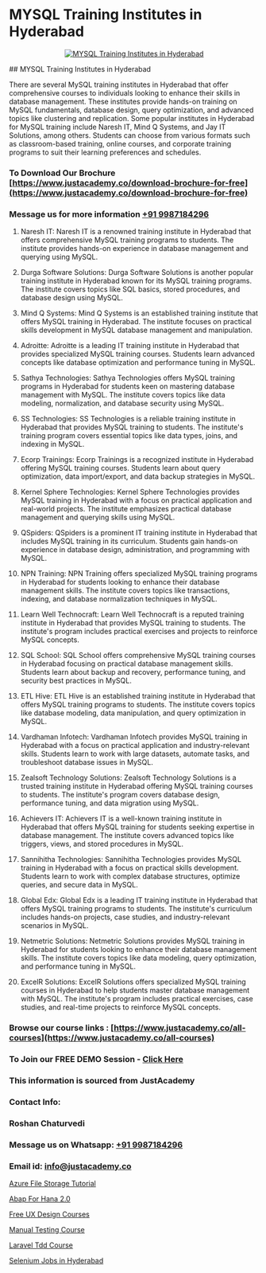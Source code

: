 # MYSQL Training Institutes in Hyderabad

<p align="center">
  <a href="https://justacademy.co/course-detail/mysql-training">
    <img src="https://justacademy.co/storage2/course_image/1709880865_course_image.webp" alt="MYSQL Training Institutes in Hyderabad">
  </a>
</p>
## MYSQL Training Institutes in Hyderabad

There are several MySQL training institutes in Hyderabad that offer comprehensive courses to individuals looking to enhance their skills in database management. These institutes provide hands-on training on MySQL fundamentals, database design, query optimization, and advanced topics like clustering and replication. Some popular institutes in Hyderabad for MySQL training include Naresh IT, Mind Q Systems, and Jay IT Solutions, among others. Students can choose from various formats such as classroom-based training, online courses, and corporate training programs to suit their learning preferences and schedules.
### To Download Our Brochure [https://www.justacademy.co/download-brochure-for-free](https://www.justacademy.co/download-brochure-for-free)
### Message us for more information [+91 9987184296](https://api.whatsapp.com/send?phone=919987184296)
1) Naresh IT: Naresh IT is a renowned training institute in Hyderabad that offers comprehensive MySQL training programs to students. The institute provides hands-on experience in database management and querying using MySQL.

2) Durga Software Solutions: Durga Software Solutions is another popular training institute in Hyderabad known for its MySQL training programs. The institute covers topics like SQL basics, stored procedures, and database design using MySQL.

3) Mind Q Systems: Mind Q Systems is an established training institute that offers MySQL training in Hyderabad. The institute focuses on practical skills development in MySQL database management and manipulation.

4) Adroitte: Adroitte is a leading IT training institute in Hyderabad that provides specialized MySQL training courses. Students learn advanced concepts like database optimization and performance tuning in MySQL.

5) Sathya Technologies: Sathya Technologies offers MySQL training programs in Hyderabad for students keen on mastering database management with MySQL. The institute covers topics like data modeling, normalization, and database security using MySQL.

6) SS Technologies: SS Technologies is a reliable training institute in Hyderabad that provides MySQL training to students. The institute's training program covers essential topics like data types, joins, and indexing in MySQL.

7) Ecorp Trainings: Ecorp Trainings is a recognized institute in Hyderabad offering MySQL training courses. Students learn about query optimization, data import/export, and data backup strategies in MySQL.

8) Kernel Sphere Technologies: Kernel Sphere Technologies provides MySQL training in Hyderabad with a focus on practical application and real-world projects. The institute emphasizes practical database management and querying skills using MySQL.

9) QSpiders: QSpiders is a prominent IT training institute in Hyderabad that includes MySQL training in its curriculum. Students gain hands-on experience in database design, administration, and programming with MySQL.

10) NPN Training: NPN Training offers specialized MySQL training programs in Hyderabad for students looking to enhance their database management skills. The institute covers topics like transactions, indexing, and database normalization techniques in MySQL.

11) Learn Well Technocraft: Learn Well Technocraft is a reputed training institute in Hyderabad that provides MySQL training to students. The institute's program includes practical exercises and projects to reinforce MySQL concepts.

12) SQL School: SQL School offers comprehensive MySQL training courses in Hyderabad focusing on practical database management skills. Students learn about backup and recovery, performance tuning, and security best practices in MySQL.

13) ETL Hive: ETL Hive is an established training institute in Hyderabad that offers MySQL training programs to students. The institute covers topics like database modeling, data manipulation, and query optimization in MySQL.

14) Vardhaman Infotech: Vardhaman Infotech provides MySQL training in Hyderabad with a focus on practical application and industry-relevant skills. Students learn to work with large datasets, automate tasks, and troubleshoot database issues in MySQL.

15) Zealsoft Technology Solutions: Zealsoft Technology Solutions is a trusted training institute in Hyderabad offering MySQL training courses to students. The institute's program covers database design, performance tuning, and data migration using MySQL.

16) Achievers IT: Achievers IT is a well-known training institute in Hyderabad that offers MySQL training for students seeking expertise in database management. The institute covers advanced topics like triggers, views, and stored procedures in MySQL.

17) Sannihitha Technologies: Sannihitha Technologies provides MySQL training in Hyderabad with a focus on practical skills development. Students learn to work with complex database structures, optimize queries, and secure data in MySQL.

18) Global Edx: Global Edx is a leading IT training institute in Hyderabad that offers MySQL training programs to students. The institute's curriculum includes hands-on projects, case studies, and industry-relevant scenarios in MySQL.

19) Netmetric Solutions: Netmetric Solutions provides MySQL training in Hyderabad for students looking to enhance their database management skills. The institute covers topics like data modeling, query optimization, and performance tuning in MySQL.

20) ExcelR Solutions: ExcelR Solutions offers specialized MySQL training courses in Hyderabad to help students master database management with MySQL. The institute's program includes practical exercises, case studies, and real-time projects to reinforce MySQL concepts.

### Browse our course links : [https://www.justacademy.co/all-courses](https://www.justacademy.co/all-courses) 
### To Join our FREE DEMO Session - [Click Here](https://www.justacademy.co/register-for-course-demo)


### This information is sourced from JustAcademy
### Contact Info:
### Roshan Chaturvedi
### Message us on Whatsapp: [+91 9987184296](https://api.whatsapp.com/send?phone=919987184296)
### Email id: [info@justacademy.co](mailto:info@justacademy.co)
                
[Azure File Storage Tutorial](https://www.linkedin.com/pulse/azure-file-storage-tutorial-justacademy-bay-area-xlwge?trackingId=JL79BjAdq%2FcH8D7QXmEzIQ%3D%3D&lipi=urn%3Ali%3Apage%3Ad_flagship3_company_admin%3BVfd8WVt8TwCvR4GLG%2BU4Hg%3D%3D)

[Abap For Hana 2.0](https://www.linkedin.com/pulse/abap-hana-20-justacademy-mumbai-nehac/)

[Free UX Design Courses](https://medium.com/@kamblerajas684/free-ux-design-courses-4f4c29abee2c)

[Manual Testing Course](https://medium.com/@ranemanish460/manual-testing-course-c52e5f1b7a83)

[Laravel Tdd Course](https://justacademyin.github.io/justacademy/laravel-tdd-course)

[Selenium Jobs in Hyderabad](https://justacademyin.github.io/justacademy/selenium-jobs-in-hyderabad)

